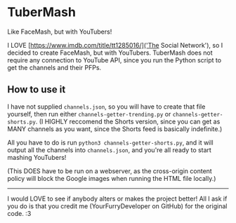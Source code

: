 # TuberMash
Like FaceMash, but with YouTubers!

I LOVE [https://www.imdb.com/title/tt1285016/]('The Social Network'), so I decided to create FaceMash, but with YouTubers. TuberMash does not require any connection to YouTube API, since you run the Python script to get the channels and their PFPs.


## How to use it

I have not supplied `channels.json`, so you will have to create that file yourself, then run either `channels-getter-trending.py` or `channels-getter-shorts.py`. (I HIGHLY reccomend the Shorts version, since you can get as MANY channels as you want, since the Shorts feed is basically indefinite.)

All you have to do is run `python3 channels-getter-shorts.py`, and it will output all the channels into `channels.json`, and you're all ready to start mashing YouTubers!

(This DOES have to be run on a webserver, as the cross-origin content policy will block the Google images when running the HTML file locally.)

____
I would LOVE to see if anybody alters or makes the project better! All I ask if you do is that you credit me (YourFurryDeveloper on GitHub) for the original code. :3
